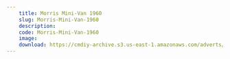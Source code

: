 ```yaml
---
    title: Morris Mini-Van 1960
    slug: Morris-Mini-Van-1960
    description:
    code: Morris-Mini-Van-1960
    image:
    download: https://cmdiy-archive.s3.us-east-1.amazonaws.com/adverts/documents/Morris+Mini-Van+1960.pdf
---
```

<!-- Content of the page -->

##
        